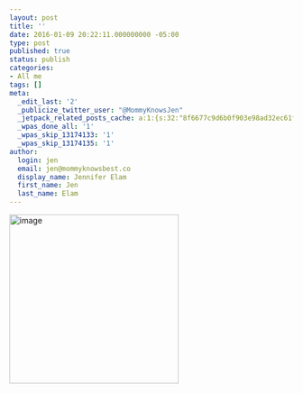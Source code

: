 ```yaml
---
layout: post
title: ''
date: 2016-01-09 20:22:11.000000000 -05:00
type: post
published: true
status: publish
categories:
- All me
tags: []
meta:
  _edit_last: '2'
  _publicize_twitter_user: "@MommyKnowsJen"
  _jetpack_related_posts_cache: a:1:{s:32:"8f6677c9d6b0f903e98ad32ec61f8deb";a:2:{s:7:"expires";i:1471030757;s:7:"payload";a:3:{i:0;a:1:{s:2:"id";i:228;}i:1;a:1:{s:2:"id";i:303;}i:2;a:1:{s:2:"id";i:254;}}}}
  _wpas_done_all: '1'
  _wpas_skip_13174133: '1'
  _wpas_skip_13174135: '1'
author:
  login: jen
  email: jen@mommyknowsbest.co
  display_name: Jennifer Elam
  first_name: Jen
  last_name: Elam
---
```

<p><img class="alignnone size-medium wp-image-218" src="{{ site.baseurl }}/assets/image-9-300x300.jpeg" alt="image" width="300" height="300" /></p>

